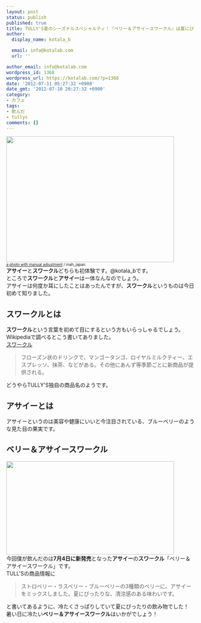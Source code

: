 ```yaml
---
layout: post
status: publish
published: true
title: TULLY'S夏のシーズナルスペシャルティ！『ベリー＆アサイースワークル』は夏にぴったりだった！
author:
  display_name: kotala_b

  email: info@kotalab.com
  url: ''

author_email: info@kotalab.com
wordpress_id: 1368
wordpress_url: https://kotalab.com/?p=1368
date: '2012-07-11 05:27:32 +0900'
date_gmt: '2012-07-10 20:27:32 +0900'
category:
- カフェ
tags:
- 飲んだ
- tullys
comments: []
---
```

<p><a href="https://kotalab.com/wp-content/uploads/tullys_120711.jpg" target="_blank"><img src="https://kotalab.com/wp-content/uploads/tullys_120711.jpg" alt="" title="tullys_120711" width="448" height="336" class="alignnone size-full wp-image-1369" /></a><br />
<span style="font-size:10px;"><a href="https://www.flickr.com/photos/mah_japan/2783868355/" target="_blank">a photo with manual adjustment</a> / mah_japan</span><br />
<strong>アサイー</strong>と<strong>スワークル</strong>どちらも初体験です。@kotala_bです。<br />
ところで<strong>スワークル</strong>と<strong>アサイー</strong>は一体なんなのでしょう。<br />
アサイーは何度か耳にしたことはあったんですが、<strong>スワークル</strong>というものは今日初めて知りました。<br />
<!--more--></p>
<h2>スワークルとは</h2>
<p><strong>スワークル</strong>という言葉を初めて目にするという方もいらっしゃるでしょう。<br />
Wikipediaで調べるとこう書いてありました。<br />
<a href="https://ja.wikipedia.org/wiki/%E3%82%BF%E3%83%AA%E3%83%BC%E3%82%BA%E3%82%B3%E3%83%BC%E3%83%92%E3%83%BC#.E3.83.89.E3.83.AA.E3.83.B3.E3.82.AF" title="スワークル" target="_blank">スワークル</a></p>
<blockquote><p>フローズン状のドリンクで、マンゴータンゴ、ロイヤルミルクティー、エスプレッソ、抹茶、などがある。その他にあんず等季節ごとに新商品が提供される。</p></blockquote>
<p>どうやらTULLY'S独自の商品名のようです。</p>
<h2>アサイーとは</h2>
<p>アサイーというのは美容や健康にいいと今注目されている、ブルーベリーのような見た目の果実です。</p>
<h2>ベリー＆アサイースワークル</h2>
<p><a href="https://kotalab.com/wp-content/uploads/tullys_120711_01.jpg" target="_blank"><img src="https://kotalab.com/wp-content/uploads/tullys_120711_01.jpg" alt="" title="tullys_120711_01" width="448" height="249" class="alignnone size-full wp-image-1371" /></a><br />
今回僕が飲んだのは<strong>7月4日に新発売</strong>となった<strong>アサイー</strong>の<strong>スワークル</strong>「ベリー＆アサイースワークル」です。<br />
TULL'Sの商品情報に</p>
<blockquote><p>ストロベリー・ラスベリー・ブルーベリーの3種類のベリーに、アサイーをミックスしました。夏にぴったりな、清涼感のある味わいです。</p></blockquote>
<p>と書いてあるように、冷たくさっぱりしていて夏にぴったりの飲み物でした！<br />
暑い日に冷たい<strong>ベリー＆アサイースワークル</strong>はいかがでしょう！</p>
